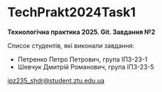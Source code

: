 # TechPrakt2024Task1
**Технологічна практика 2025. Git. Завдання №2**

Список студентів, які виконали завдання:
* Петренко Петро Петрович, група ІПЗ-23-1
* Шевчук Дмитрій Романович, група ІПЗ-23-5

ipz235_shdr@student.ztu.edu.ua